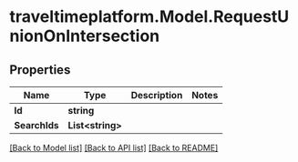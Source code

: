 
# traveltimeplatform.Model.RequestUnionOnIntersection

## Properties

Name | Type | Description | Notes
------------ | ------------- | ------------- | -------------
**Id** | **string** |  | 
**SearchIds** | **List&lt;string&gt;** |  | 

[[Back to Model list]](../README.md#documentation-for-models)
[[Back to API list]](../README.md#documentation-for-api-endpoints)
[[Back to README]](../README.md)

